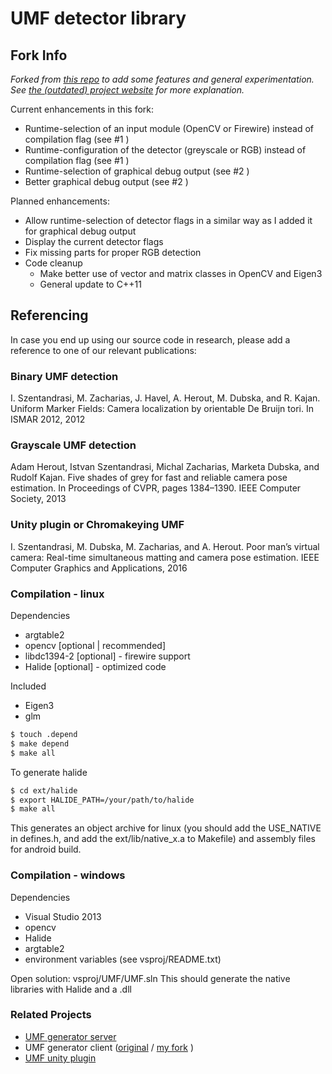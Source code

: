 # UMF detector library
## Fork Info

_Forked from [this repo](https://github.com/szist/umf-detector) to add some features and general experimentation. See [the (outdated) project website](http://www.fit.vutbr.cz/research/groups/graph/MF/) for more explanation._

Current enhancements in this fork:

* Runtime-selection of an input module (OpenCV or Firewire) instead of compilation flag (see #1 )
* Runtime-configuration of the detector (greyscale or RGB) instead of compilation flag  (see #1 )
* Runtime-selection of graphical debug output  (see #2 )
* Better graphical debug output  (see #2 )

Planned enhancements:

* Allow runtime-selection of detector flags in a similar way as I added it for graphical debug output
* Display the current detector flags
* Fix missing parts for proper RGB detection
* Code cleanup
    * Make better use of vector and matrix classes in OpenCV and Eigen3
    * General update to C++11

## Referencing
In case you end up using our source code in research, please add a reference to one of our relevant publications:

### Binary UMF detection

I. Szentandrasi, M. Zacharias, J. Havel, A. Herout, M. Dubska, and R. Kajan. Uniform Marker
Fields: Camera localization by orientable De Bruijn tori. In ISMAR 2012, 2012

### Grayscale UMF detection

Adam Herout, Istvan Szentandrasi, Michal Zacharias, Marketa Dubska, and Rudolf Kajan.
Five shades of grey for fast and reliable camera pose estimation. In Proceedings of CVPR,
pages 1384–1390. IEEE Computer Society, 2013

### Unity plugin or Chromakeying UMF

I. Szentandrasi, M. Dubska, M. Zacharias, and A. Herout. Poor man’s virtual camera:
Real-time simultaneous matting and camera pose estimation. IEEE Computer Graphics and
Applications, 2016

### Compilation - linux

Dependencies
- argtable2
- opencv [optional | recommended]
- libdc1394-2 [optional] - firewire support
- Halide [optional] - optimized code

Included
- Eigen3
- glm

```bash
$ touch .depend
$ make depend
$ make all
```

To generate halide 
```bash
$ cd ext/halide
$ export HALIDE_PATH=/your/path/to/halide
$ make all
```

This generates an object archive for linux (you should add the USE_NATIVE in defines.h, and add the ext/lib/native_x.a to Makefile) and assembly files for android build.

### Compilation - windows


Dependencies
- Visual Studio 2013
- opencv
- Halide
- argtable2
- environment variables (see vsproj/README.txt)

Open solution: vsproj/UMF/UMF.sln
This should generate the native libraries with Halide and a .dll

### Related Projects

* [UMF generator server](https://github.com/szist/umf-generator-server)
* UMF generator client ([original](https://github.com/szist/umf-generator-client) / [my fork](https://github.com/lenaschimmel/umf-generator-client) )
* [UMF unity plugin](https://github.com/szist/umf-unity)
